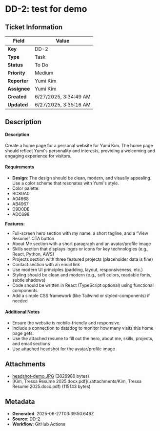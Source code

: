# DD-2: test for demo

## Ticket Information

| Field | Value |
|-------|-------|
| **Key** | DD-2 |
| **Type** | Task |
| **Status** | To Do |
| **Priority** | Medium |
| **Reporter** | Yumi Kim |
| **Assignee** | Yumi Kim |
| **Created** | 6/27/2025, 3:34:49 AM |
| **Updated** | 6/27/2025, 3:35:16 AM |

## Description

#### Description


Create a home page for a personal website for Yumi Kim. The home page should reflect Yumi's personality and interests, providing a welcoming and engaging experience for visitors.


#### Requirements


- **Design**: The design should be clean, modern, and visually appealing. Use a color scheme that resonates with Yumi's style.
- Color palette:
- BC8DA0
- A04668
- AB4967
- D9D0DE
- ADC698


**Features:**


- Full-screen hero section with my name, a short tagline, and a “View Resume” CTA button
- About Me section with a short paragraph and an avatar/profile image
- Skills section that displays logos or icons for key technologies (e.g., React, Python, AWS)
- Projects section with three featured projects (placeholder data is fine)
- Contact section with an email link
- Use modern UI principles (padding, layout, responsiveness, etc.)
- Styling should be clean and modern (e.g., soft colors, readable fonts, subtle shadows)
- Code should be written in React (TypeScript optional) using functional components
- Add a simple CSS framework (like Tailwind or styled-components) if needed





#### Additional Notes


- Ensure the website is mobile-friendly and responsive.
- Include a connection to datadog to monitor how many visits this home page gets.
- Use the attached resume to fill out the hero, about me, skills, projects, and email sections
- Use attached headshot for the avatar/profile image






## Attachments

- [headshot-demo.JPG](./attachments/headshot-demo.JPG) (3826980 bytes)
- [Kim, Tressa Resume 2025.docx.pdf](./attachments/Kim, Tressa Resume 2025.docx.pdf) (115143 bytes)

## Metadata

- **Generated**: 2025-06-27T03:39:50.649Z
- **Source**: [DD-2](https://yumik0404.atlassian.net/browse/DD-2)
- **Workflow**: GitHub Actions
